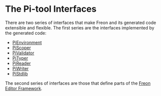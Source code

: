 # The Pi-tool Interfaces

There are two series of interfaces that make Freon and its generated code extensible and flexible. The first
series are the interfaces implemented by the generated code:

- [PiEnvironment](/060_Under_the_Hood/020_The_PiTool_Interfaces/010_PiEnvironment_Interface)
- [PiScoper](/060_Under_the_Hood/020_The_PiTool_Interfaces/020_PiScoper_Interface)
- [PiValidator](/060_Under_the_Hood/020_The_PiTool_Interfaces/040_PiValidator_Interface)
- [PiTyper](/060_Under_the_Hood/020_The_PiTool_Interfaces/050_PiTyper_Interface)
- [PiReader](/060_Under_the_Hood/020_The_PiTool_Interfaces/060_PiReader_Interface)
- [PiWriter](/060_Under_the_Hood/020_The_PiTool_Interfaces/070_PiWriter_Interface)
- [PiStdlib](/060_Under_the_Hood/020_The_PiTool_Interfaces/080_PiStandardlib_Interface)

The second series of interfaces are those that define parts of the
[Freon Editor Framework](/060_Under_the_Hood/010_The_Editor_Framework).
